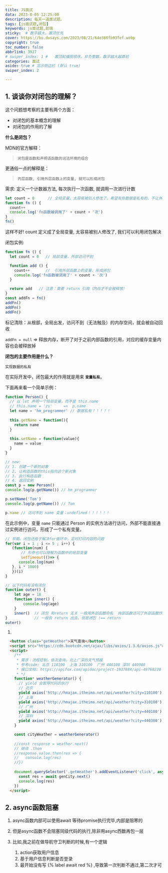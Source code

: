 ```yaml
---
title: JS面试
data: 2023-8-05 12:25:00
description: 每天一道面试题。
tags: [js面试题,闭包]
keywords: js面试题,前端
sticky:  # 数字越大，置顶优先
cover: https://bu.dusays.com/2023/08/21/64e360fb93fef.webp
copyright: true
toc_number: false
abbrlink: 3927
# swiper_index: 1 #   置顶轮播图顺序，非负整数，数字越大越靠前
categories: 面试 
aside: true # 显示侧边栏 (默认 true)
swiper_index: 2

---
```


## 1. 谈谈你对闭包的理解？

这个问题想考察的主要有两个方面：

- 对闭包的基本概念的理解
- 对闭包的作用的了解

**什么是闭包？**

MDN的官方解释：

> `闭包是函数和声明该函数的词法环境的组合`

更通俗一点的解释是：

> `内层函数, 引用外层函数上的变量, 就可以形成闭包`

需求: 定义一个计数器方法, 每次执行一次函数, 就调用一次进行计数

```js
let count = 0      // 全局变量，太容易被别人修改了，希望有些数据是私有的，不让外部随意的访问
function fn () {
  count++
  console.log('fn函数被调用了' + count + '次')
}
fn()
```

这样不好! count 定义成了全局变量, 太容易被别人修改了,  我们可以利用闭包解决

闭包实例:

```jsx
function fn () {
  let count = 0   // 局部变量，外部访问不到

  function add () {
    count++       //  引用外层函数上的变量，形成闭包
    console.log('fn函数被调用了' + count + '次')
  }

  return add   // 注意：需要 return 引用（内存才不会被释放）
}
const addFn = fn()
addFn()
addFn()
addFn()
```

标记清除：从根部，全局出发，访问不到（无法触及）的内存空间，就会被自动回收

`addFn = null`    => 释放内存，断开了对于之前内部函数的引用，对应的缓存变量内容也会被释放掉



**闭包的主要作用是什么？**

`实现数据的私有`

在实际开发中，闭包最大的作用就是用来 **`变量私有`**。

下面再来看一个简单示例：

```js
function Person() {
  // 以 let 声明一个局部变量，而不是 this.name
  // this.name = 'zs'     =>  p.name
  let name = 'hm_programmer' // 数据私有！！！！！
  
  this.getName = function(){ 
    return name
  }
  
  this.setName = function(value){ 
    name = value
  }
}

// new:
// 1. 创建一个新的对象
// 2. 让构造函数的this指向这个新对象
// 3. 执行构造函数
// 4. 返回实例
const p = new Person()
console.log(p.getName()) // hm_programmer

p.setName('Tom')
console.log(p.getName()) // Tom

p.name // 访问不到 name 变量：undefined！！！！！！
```

在此示例中，变量 `name` 只能通过 Person 的实例方法进行访问，外部不能直接通过实例进行访问，形成了一个私有变量。

```js
// 早期，闭包还用于解决for循环中，定时打印内容的问题
for(var i = 1 ; i <= 5 ; i++) {
   (function(num) {
       // 形参也可以理解为函数中的局部变量
       setTimeout(()=> {
      console.log(num)
   }, i * 1000)
   })(i)
}
```

```javascript
// 以下代码有没有闭包
function outer() {
    let age = 18
    function inner() {
        console.log(age)
    }
    inner()  // 闭包 和return 无关 一般用外部函数命名  内部函数访问了外部函数作用域里的变量
}            // 一般会 return 出去。但是闭包 !== return
outer()
```
1. 

```html
  <button class="getWeather">天气查询</button>
  <script src="https://cdn.bootcdn.net/ajax/libs/axios/1.3.6/axios.js"></script>
  <script>
    /**
     * 需求：流程控制，依次查询，北上广深的天气预报
     * 参考code: 北京 110100  上海 310100  广州 440100 深圳 440300
     * 接口文档: https://apifox.com/apidoc/project-1937884/api-49760220
     * */
    function* weatherGenerator() {
      // yield 会暂停代码的执行
      // 北京
      yield axios('http://hmajax.itheima.net/api/weather?city=110100')
      // 上海
      yield axios('http://hmajax.itheima.net/api/weather?city=310100')
      // 广州
      yield axios('http://hmajax.itheima.net/api/weather?city=440100')
      // 深圳
      yield axios('http://hmajax.itheima.net/api/weather?city=440300')
    }

    const cityWeather = weatherGenerator()
    
    //const response = weather.next()
    // 继续 .then
    //response.value.then(res => {
    //   console.log(res)
    //})
    
    document.querySelector('.getWeather').addEventListener('click', async () => {
      const res = await genCity.next()
      console.log(res)
    })
  </script>
```





## 2. async函数阻塞

   1. async函数内部可以使用await 等待promise执行完毕,内部是阻寒的

   2. 但是async函数不会阻塞同级代码的执行,除非用async西数再包一层

   3. 比如,我之前在做导航守卫判断的时候,有一个逻辑

      1. action获取用户信息
      2. 基于用户信息判断是否登录
      3. 最开始没有写 {% label await red %} ,导致第一次判断不通过,第二次才可






